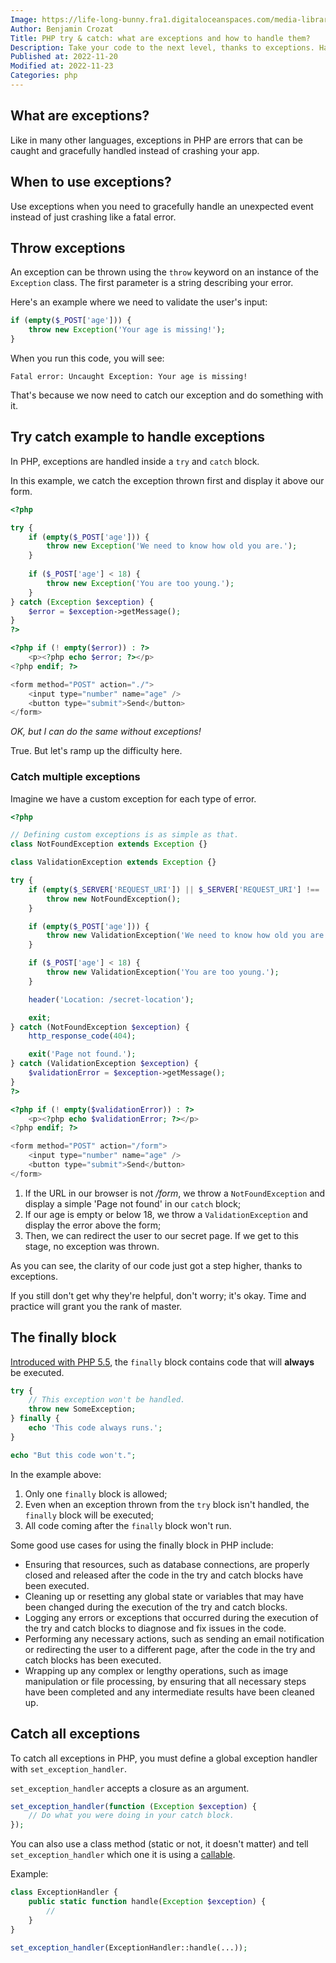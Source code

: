 ```yaml
---
Image: https://life-long-bunny.fra1.digitaloceanspaces.com/media-library/production/20/programming_lferts.jpg
Author: Benjamin Crozat
Title: PHP try & catch: what are exceptions and how to handle them?
Description: Take your code to the next level, thanks to exceptions. Handle errors in a more graceful way within try and catch blocks.
Published at: 2022-11-20
Modified at: 2022-11-23
Categories: php
---
```


## What are exceptions?

Like in many other languages, exceptions in PHP are errors that can be caught and gracefully handled instead of crashing your app.

## When to use exceptions?

Use exceptions when you need to gracefully handle an unexpected event instead of just crashing like a fatal error.

## Throw exceptions

An exception can be thrown using the `throw` keyword on an instance of the `Exception` class. The first parameter is a string describing your error.

Here's an example where we need to validate the user's input:

```php
if (empty($_POST['age'])) {
    throw new Exception('Your age is missing!');
}
```

When you run this code, you will see:

```
Fatal error: Uncaught Exception: Your age is missing!
```

That's because we now need to catch our exception and do something with it.

## Try catch example to handle exceptions

In PHP, exceptions are handled inside a `try` and `catch` block.

In this example, we catch the exception thrown first and display it above our form.

```php
<?php

try {
    if (empty($_POST['age'])) {
        throw new Exception('We need to know how old you are.');
    }
    
    if ($_POST['age'] < 18) {
        throw new Exception('You are too young.');
    }
} catch (Exception $exception) {
    $error = $exception->getMessage();
}
?>

<?php if (! empty($error)) : ?>
    <p><?php echo $error; ?></p>
<?php endif; ?>

<form method="POST" action="./">
    <input type="number" name="age" />
    <button type="submit">Send</button>
</form>
```

*OK, but I can do the same without exceptions!*

True. But let's ramp up the difficulty here.

### Catch multiple exceptions

Imagine we have a custom exception for each type of error.

```php
<?php

// Defining custom exceptions is as simple as that.
class NotFoundException extends Exception {}

class ValidationException extends Exception {}

try {
    if (empty($_SERVER['REQUEST_URI']) || $_SERVER['REQUEST_URI'] !== '/form') {
        throw new NotFoundException();
    }

    if (empty($_POST['age'])) {
        throw new ValidationException('We need to know how old you are.');
    }

    if ($_POST['age'] < 18) {
        throw new ValidationException('You are too young.');
    }

    header('Location: /secret-location');

    exit;
} catch (NotFoundException $exception) {
    http_response_code(404);

    exit('Page not found.');
} catch (ValidationException $exception) {
    $validationError = $exception->getMessage();
}
?>

<?php if (! empty($validationError)) : ?>
    <p><?php echo $validationError; ?></p>
<?php endif; ?>

<form method="POST" action="/form">
    <input type="number" name="age" />
    <button type="submit">Send</button>
</form>
```

1. If the URL in our browser is not */form*, we throw a `NotFoundException` and display a simple 'Page not found' in our `catch` block;
2. If our age is empty or below 18, we throw a `ValidationException` and display the error above the form;
3. Then, we can redirect the user to our secret page. If we get to this stage, no exception was thrown.

As you can see, the clarity of our code just got a step higher, thanks to exceptions.

If you still don't get why they're helpful, don't worry; it's okay. Time and practice will grant you the rank of master.

## The finally block

[Introduced with PHP 5.5](https://wiki.php.net/rfc/finally), the `finally` block contains code that will **always** be executed.

```php
try {
    // This exception won't be handled.
    throw new SomeException;
} finally {
    echo 'This code always runs.';
}

echo "But this code won't.";
```

In the example above:
1. Only one `finally` block is allowed;
2. Even when an exception thrown from the `try` block isn't handled, the `finally` block will be executed;
3. All code coming after the `finally` block won't run.

Some good use cases for using the finally block in PHP include:

- Ensuring that resources, such as database connections, are properly closed and released after the code in the try and catch blocks have been executed.
- Cleaning up or resetting any global state or variables that may have been changed during the execution of the try and catch blocks.
- Logging any errors or exceptions that occurred during the execution of the try and catch blocks to diagnose and fix issues in the code.
- Performing any necessary actions, such as sending an email notification or redirecting the user to a different page, after the code in the try and catch blocks has been executed.
- Wrapping up any complex or lengthy operations, such as image manipulation or file processing, by ensuring that all necessary steps have been completed and any intermediate results have been cleaned up.

## Catch all exceptions

To catch all exceptions in PHP, you must define a global exception handler with `set_exception_handler`.

`set_exception_handler` accepts a closure as an argument.

```php
set_exception_handler(function (Exception $exception) {
    // Do what you were doing in your catch block.
});
```

You can also use a class method (static or not, it doesn't matter) and tell `set_exception_handler` which one it is using a [callable](https://www.php.net/manual/en/language.types.callable.php).

Example:

```php
class ExceptionHandler {
    public static function handle(Exception $exception) {
        //
    }
}

set_exception_handler(ExceptionHandler::handle(...));
```

